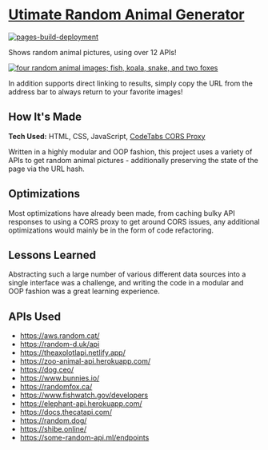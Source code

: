 # [Utimate Random Animal Generator](https://rascaltwo.github.io/RandomAnimalGenerator/)

[![pages-build-deployment](https://github.com/RascalTwo/RandomAnimalGenerator/actions/workflows/pages/pages-build-deployment/badge.svg)](https://rascaltwo.github.io/RandomAnimalGenerator/)

Shows random animal pictures, using over 12 APIs!

[![four random animal images; fish, koala, snake, and two foxes](https://user-images.githubusercontent.com/9403665/166978208-781e2077-e4be-43a7-b6d8-e50bbec37b17.png)](https://rascaltwo.github.io/RandomAnimalGenerator/#select-species=&select-source=&count=4&ids=62-0&ids=https%3A%2F%2Fi.some-random-api.ml%2FJwcJmFsFI9.jpg&ids=https%3A%2F%2Fupload.wikimedia.org%2Fwikipedia%2Fcommons%2F4%2F4f%2FDumeril%2527s_Madagascar_ground_boa_%2528Acrantophis_dumerili%2529_male_Reniala.jpg&ids=13&sources=fishwatch&sources=some-random-api&sources=zoo-animal-api&sources=randomfox&specieses=Fish&specieses=Koala&specieses=undefined&specieses=Fox)

In addition supports direct linking to results, simply copy the URL from the address bar to always return to your favorite images!

## How It's Made

**Tech Used:** HTML, CSS, JavaScript, [CodeTabs CORS Proxy](https://codetabs.com/cors-proxy/cors-proxy.html)

Written in a highly modular and OOP fashion, this project uses a variety of APIs to get random animal pictures - additionally preserving the state of the page via the URL hash.

## Optimizations

Most optimizations have already been made, from caching bulky API responses to using a CORS proxy to get around CORS issues, any additional optimizations would mainly be in the form of code refactoring.

## Lessons Learned

Abstracting such a large number of various different data sources into a single interface was a challenge, and writing the code in a modular and OOP fashion was a great learning experience.

## APIs Used

- https://aws.random.cat/
- https://random-d.uk/api
- https://theaxolotlapi.netlify.app/
- https://zoo-animal-api.herokuapp.com/
- https://dog.ceo/
- https://www.bunnies.io/
- https://randomfox.ca/
- https://www.fishwatch.gov/developers
- https://elephant-api.herokuapp.com/
- https://docs.thecatapi.com/
- https://random.dog/
- https://shibe.online/
- https://some-random-api.ml/endpoints
